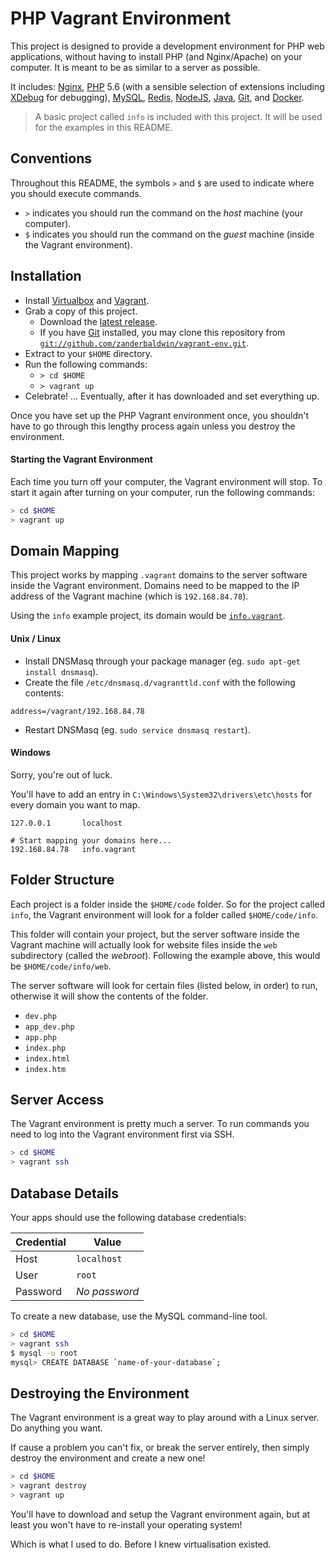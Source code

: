 # PHP Vagrant Environment

This project is designed to provide a development environment for PHP web applications, without having to
install PHP (and Nginx/Apache) on your computer. It is meant to be as similar to a server as possible.

It includes: [Nginx](http://nginx.org), [PHP](http://php.net) 5.6 (with a sensible selection of extensions
including [XDebug](http://xdebug.org) for debugging), [MySQL](https://www.mysql.com), [Redis](http://redis.io),
[NodeJS](https://nodejs.org/en/), [Java](http://openjdk.java.net/), [Git](http://git-scm.com), and
[Docker](https://www.docker.com).

> A basic project called `info` is included with this project. It will be used for the examples in this README.

## Conventions

Throughout this README, the symbols `>` and `$` are used to indicate where you should execute commands.
- `>` indicates you should run the command on the *host* machine (your computer).
- `$` indicates you should run the command on the *guest* machine (inside the Vagrant environment).

## Installation

- Install [Virtualbox](https://www.virtualbox.org) and [Vagrant](https://www.vagrantup.com).
- Grab a copy of this project.
  - Download the [latest release](https://github.com/zanderbaldwin/vagrant-env/releases/latest).
  - If you have [Git](http://git-scm.com) installed, you may clone this repository from [`git://github.com/zanderbaldwin/vagrant-env.git`](https://github.com/zanderbaldwin/vagrant-env).
- Extract to your `$HOME` directory.
- Run the following commands:
  - `> cd $HOME`
  - `> vagrant up`
- Celebrate! ... Eventually, after it has downloaded and set everything up.

Once you have set up the PHP Vagrant environment once, you shouldn't have to go through this lengthy process
again unless you destroy the environment.

#### Starting the Vagrant Environment

Each time you turn off your computer, the Vagrant environment will stop. To start it again after turning
on your computer, run the following commands:

```bash
> cd $HOME
> vagrant up
```

## Domain Mapping

This project works by mapping `.vagrant` domains to the server software inside the Vagrant environment. Domains
need to be mapped to the IP address of the Vagrant machine (which is `192.168.84.78`).

Using the `info` example project, its domain would be [`info.vagrant`](http://info.vagrant).

#### Unix / Linux

- Install DNSMasq through your package manager (eg. `sudo apt-get install dnsmasq`).
- Create the file `/etc/dnsmasq.d/vagranttld.conf` with the following contents:

```
address=/vagrant/192.168.84.78
```

- Restart DNSMasq (eg. `sudo service dnsmasq restart`).

#### Windows

Sorry, you're out of luck.

You'll have to add an entry in `C:\Windows\System32\drivers\etc\hosts` for every domain you want to map.

```
127.0.0.1       localhost

# Start mapping your domains here...
192.168.84.78   info.vagrant
```

## Folder Structure

Each project is a folder inside the `$HOME/code` folder. So for the project called `info`, the Vagrant
environment will look for a folder called `$HOME/code/info`.

This folder will contain your project, but the server software inside the Vagrant machine will actually look
for website files inside the `web` subdirectory (called the *webroot*). Following the example above, this
would be `$HOME/code/info/web`.

The server software will look for certain files (listed below, in order) to run, otherwise it will show the contents of the folder.

- `dev.php`
- `app_dev.php`
- `app.php`
- `index.php`
- `index.html`
- `index.htm`

## Server Access

The Vagrant environment is pretty much a server. To run commands you need to log into the Vagrant environment first via SSH.

```bash
> cd $HOME
> vagrant ssh
```

## Database Details

Your apps should use the following database credentials:

| Credential | Value         |
| ---------- | ------------- |
| Host       | `localhost`   |
| User       | `root`        |
| Password   | *No password* |

To create a new database, use the MySQL command-line tool.

```bash
> cd $HOME
> vagrant ssh
$ mysql -u root
mysql> CREATE DATABASE `name-of-your-database`;
```

## Destroying the Environment

The Vagrant environment is a great way to play around with a Linux server. Do anything you want.

If cause a problem you can't fix, or break the server entirely, then simply destroy the environment and create a new one!

```bash
> cd $HOME
> vagrant destroy
> vagrant up
```

You'll have to download and setup the Vagrant environment again, but at least you won't have to re-install
your operating system!

Which is what I used to do. Before I knew virtualisation existed.
